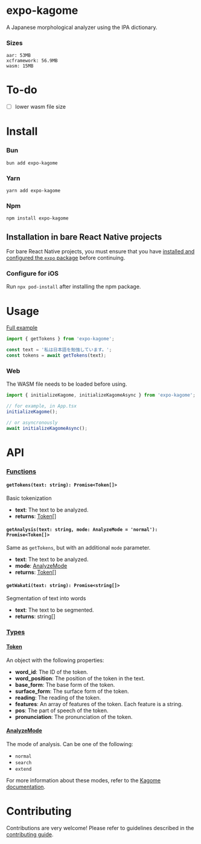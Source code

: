 # expo-kagome

A Japanese morphological analyzer using the IPA dictionary.

### Sizes
```
aar: 53MB
xcframework: 56.9MB
wasm: 15MB
```

# To-do
- [ ] lower wasm file size

# Install
### Bun
```
bun add expo-kagome
```
### Yarn
```
yarn add expo-kagome
```
### Npm
```
npm install expo-kagome
```

## Installation in bare React Native projects
For bare React Native projects, you must ensure that you have [installed and configured the `expo` package](https://docs.expo.dev/bare/installing-expo-modules/) before continuing.

### Configure for iOS

Run `npx pod-install` after installing the npm package.

# Usage
[Full example](https://github.com/KuzuLabz/expo-kagome/example/App.tsx)
```ts
import { getTokens } from 'expo-kagome';

const text = '私は日本語を勉強しています。';
const tokens = await getTokens(text);
```

### Web
The WASM file needs to be loaded before using.
```typescript
import { initializeKagome, initializeKagomeAsync } from 'expo-kagome';

// for example, in App.tsx
initializeKagome();

// or asyncronously
await initializeKagomeAsync();
```

<!-- # API documentation

- [Documentation for the latest stable release](https://docs.expo.dev/versions/latest/sdk/kagome/)
- [Documentation for the main branch](https://docs.expo.dev/versions/unversioned/sdk/kagome/) -->


# API
### [Functions](https://github.com/KuzuLabz/expo-kagome/src/ExpoKagome.types.ts)

#### `getTokens(text: string): Promise<Token[]>`
Basic tokenization
- **text**: The text to be analyzed.
- **returns**: [Token[]]()

#### `getAnalysis(text: string, mode: AnalyzeMode = 'normal'): Promise<Token[]>`
Same as `getTokens`, but with an additional `mode` parameter.  
- **text**: The text to be analyzed.
- **mode**: [AnalyzeMode]()
- **returns**: [Token[]]()

#### `getWakati(text: string): Promise<string[]>`
Segmentation of text into words
- **text**: The text to be segmented.
- **returns**: string[]

### [Types](https://github.com/KuzuLabz/expo-kagome/src/ExpoKagome.types.ts)
#### [Token](https://github.com/KuzuLabz/expo-kagome/src/ExpoKagome.types.ts)
An object with the following properties:
  - **word_id**: The ID of the token.
  - **word_position**: The position of the token in the text.
  - **base_form**: The base form of the token.
  - **surface_form**: The surface form of the token.
  - **reading**: The reading of the token.
  - **features**: An array of features of the token. Each feature is a string.
  - **pos**: The part of speech of the token.
  - **pronunciation**: The pronunciation of the token.

#### [AnalyzeMode]()
The mode of analysis. Can be one of the following:
  - `normal`
  - `search`
  - `extend`

For more information about these modes, refer to the [Kagome documentation](https://github.com/ikawaha/kagome?tab=readme-ov-file#segmentation-modes).

# Contributing

Contributions are very welcome! Please refer to guidelines described in the [contributing guide]( https://github.com/kuzulabz/expo-kagome/contributing.md).
